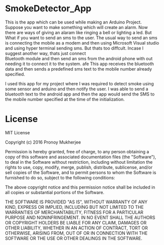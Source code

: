 # SmokeDetector_App
This is the app which can be used while making an Arduino Project. 
Suppose you want to make something which will create an alarm. Now there are ways of giving an alaram like ringing a bell or lighting a led.
But What if you want to send an sms to the user. The usual way to send an sms is connecting the mobile as a modem and then using
Microsoft Visual studio and using hyper terminal sending sms. But thats too diffcult. Incase I suggest another way, thats just connect    
Bluetooth module and then send an sms from the android phone with out needing it to connect it to the system. 
afe
This app receives the bluetooth data and then sends a predefined sms text to the mobile number already specified. 

I used this app for my project where I was required to detect smoke using some sensor and arduino and then notify the user. 
I was able to send a bluetooth text to the android app and then the app would send the SMS to the mobile number specified at the time of 
the initialization. 

# License

MIT License

Copyright (c) 2016 Pronoy Mukherjee

Permission is hereby granted, free of charge, to any person obtaining a copy
of this software and associated documentation files (the "Software"), to deal
in the Software without restriction, including without limitation the rights
to use, copy, modify, merge, publish, distribute, sublicense, and/or sell
copies of the Software, and to permit persons to whom the Software is
furnished to do so, subject to the following conditions:

The above copyright notice and this permission notice shall be included in all
copies or substantial portions of the Software.

THE SOFTWARE IS PROVIDED "AS IS", WITHOUT WARRANTY OF ANY KIND, EXPRESS OR
IMPLIED, INCLUDING BUT NOT LIMITED TO THE WARRANTIES OF MERCHANTABILITY,
FITNESS FOR A PARTICULAR PURPOSE AND NONINFRINGEMENT. IN NO EVENT SHALL THE
AUTHORS OR COPYRIGHT HOLDERS BE LIABLE FOR ANY CLAIM, DAMAGES OR OTHER
LIABILITY, WHETHER IN AN ACTION OF CONTRACT, TORT OR OTHERWISE, ARISING FROM,
OUT OF OR IN CONNECTION WITH THE SOFTWARE OR THE USE OR OTHER DEALINGS IN THE
SOFTWARE.

